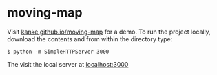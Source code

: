 # moving-map

Visit [kanke.github.io/moving-map](https://kanke.github.io/moving-map) for a
demo. To run the project locally, download the contents and from within the
directory type:

```
$ python -m SimpleHTTPServer 3000
```

The visit the local server at [localhost:3000](http://localhost:3000)
